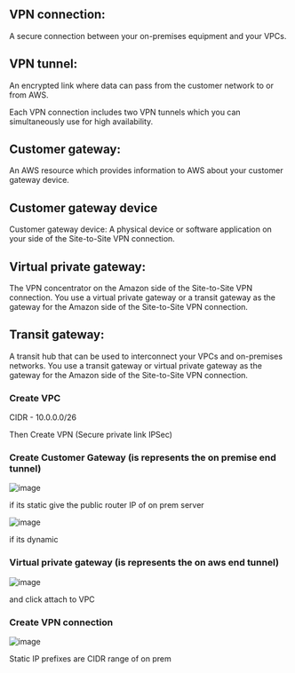

## VPN connection: 

A secure connection between your on-premises equipment and your VPCs.

## VPN tunnel:

An encrypted link where data can pass from the customer network to or from AWS.

Each VPN connection includes two VPN tunnels which you can simultaneously use for high availability.

## Customer gateway: 

An AWS resource which provides information to AWS about your customer gateway device.


## Customer gateway device

Customer gateway device: A physical device or software application on your side of the Site-to-Site VPN connection.


## Virtual private gateway:

The VPN concentrator on the Amazon side of the Site-to-Site VPN connection. You use a virtual private gateway or a transit gateway as the gateway for the Amazon side of the Site-to-Site VPN connection.


## Transit gateway:

 A transit hub that can be used to interconnect your VPCs and on-premises networks. You use a transit gateway or virtual private gateway as the gateway for the Amazon side of the Site-to-Site VPN connection.

















### Create VPC 

CIDR - 10.0.0.0/26


Then Create VPN (Secure private link IPSec)







### Create Customer Gateway (is represents the on premise end tunnel)


![image](https://user-images.githubusercontent.com/33985509/98975022-e0bdad00-2515-11eb-9568-c28980815121.png)

if its static give the public router IP of on prem server


![image](https://user-images.githubusercontent.com/33985509/98975274-3003dd80-2516-11eb-86e5-ebfc11b2b7e6.png)

if its dynamic






### Virtual private gateway  (is represents the on aws end tunnel)


![image](https://user-images.githubusercontent.com/33985509/98976721-fd5ae480-2517-11eb-80d3-df084ae9a91a.png)

and click attach to VPC






### Create VPN connection

![image](https://user-images.githubusercontent.com/33985509/98977003-59be0400-2518-11eb-9cfb-935799445b03.png)

Static IP prefixes are CIDR range of on prem
